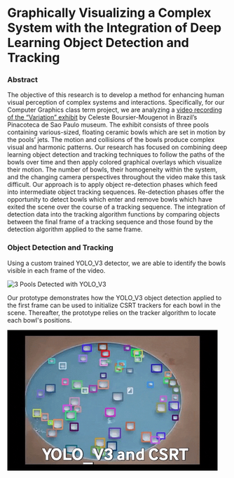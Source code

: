 # Graphically Visualizing a Complex System with the Integration of Deep Learning Object Detection and Tracking

### Abstract

The objective of this research is to develop a method for enhancing human visual perception of complex systems and interactions. Specifically, for our Computer Graphics class term project, we are analyzing a [video recording of the “Variation” exhibit](https://www.youtube.com/watch?v=mpwBbm22_y0) by Celeste Boursier-Mougenot in Brazil’s Pinacoteca de Sao Paulo museum. The exhibit consists of three pools containing various-sized, floating ceramic bowls which are set in motion by the pools’ jets. The motion and collisions of the bowls produce complex visual and harmonic patterns. Our research has focused on combining deep learning object detection and tracking techniques to follow the paths of the bowls over time and then apply colored graphical overlays which visualize their motion. The number of bowls, their homogeneity within the system, and the changing camera perspectives throughout the video make this task difficult. Our approach is to apply object re-detection phases which feed into intermediate object tracking sequences. Re-detection phases offer the opportunity to detect bowls which enter and remove bowls which have exited the scene over the course of a tracking sequence. The integration of detection data into the tracking algorithm functions by comparing objects between the final frame of a tracking sequence and those found by the detection algorithm applied to the same frame.

### Object Detection and Tracking

Using a custom trained YOLO_V3 detector, we are able to identify the bowls visible in each frame of the video.

![3 Pools Detected with YOLO_V3](demos/yolo_v3.gif)

Our prototype demonstrates how the YOLO_V3 object detection applied to the first frame can be used to initialize CSRT trackers for each bowl in the scene. Thereafter, the prototype relies on the tracker algorithm to locate each bowl's positions. 

![1 Pool Detected with YOLO_V3 tracked with CSRT](demos/prototype.gif)
